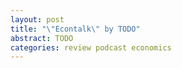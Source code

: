 ```yaml
---
layout: post
title: "\"Econtalk\" by TODO"
abstract: TODO
categories: review podcast economics
---
```

